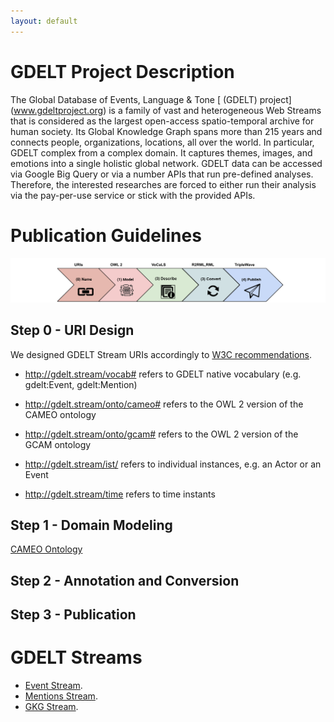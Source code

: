 ```yaml
---
layout: default
---
```


# GDELT Project Description

The Global Database of Events, Language & Tone [ (GDELT) project] (www.gdeltproject.org)
is a family of vast and heterogeneous Web Streams that is considered as the largest
open-access spatio-temporal archive for human society. Its Global Knowledge Graph spans
more than 215 years and connects people, organizations, locations, all over the world.
In particular, GDELT complex from a complex domain. It captures themes, images, and emotions
into a single holistic global network. GDELT data can be accessed via Google Big Query or via
a number APIs that run pre-defined analyses. Therefore, the interested researches are forced
to either run their analysis via the pay-per-use service or stick with the provided APIs.


# Publication Guidelines

![Branching](./assets/images/lc.png)

## Step 0 - URI Design

We designed GDELT Stream URIs accordingly to [W3C recommendations](https://www.w3.org/TR/cooluris/#cooluris).

-  http://gdelt.stream/vocab# refers to GDELT native vocabulary (e.g. gdelt:Event, gdelt:Mention)
-  http://gdelt.stream/onto/cameo# refers to the OWL 2 version of the CAMEO ontology
-  http://gdelt.stream/onto/gcam# refers to the OWL 2 version of the GCAM ontology

-  http://gdelt.stream/ist/ refers to individual instances, e.g. an Actor or an Event
-  http://gdelt.stream/time refers to time instants


## Step 1 - Domain Modeling


 [CAMEO Ontology](./assets/ontologies/cameo.owl)


## Step 2 - Annotation and Conversion



## Step 3 - Publication


# GDELT Streams


- [Event Stream](./events-stream.html).
- [Mentions Stream](./mentions-stream.html).
- [GKG Stream](./gkg-stream.html).

